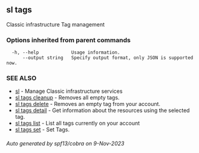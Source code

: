 ## sl tags

Classic infrastructure Tag management

### Options inherited from parent commands

```
  -h, --help            Usage information.
      --output string   Specify output format, only JSON is supported now.
```

### SEE ALSO

* [sl](sl.md)	 - Manage Classic infrastructure services
* [sl tags cleanup](sl_tags_cleanup.md)	 - Removes all empty tags.
* [sl tags delete](sl_tags_delete.md)	 - Removes an empty tag from your account.
* [sl tags detail](sl_tags_detail.md)	 - Get information about the resources using the selected tag.
* [sl tags list](sl_tags_list.md)	 - List all tags currently on your account
* [sl tags set](sl_tags_set.md)	 - Set Tags.

###### Auto generated by spf13/cobra on 9-Nov-2023
